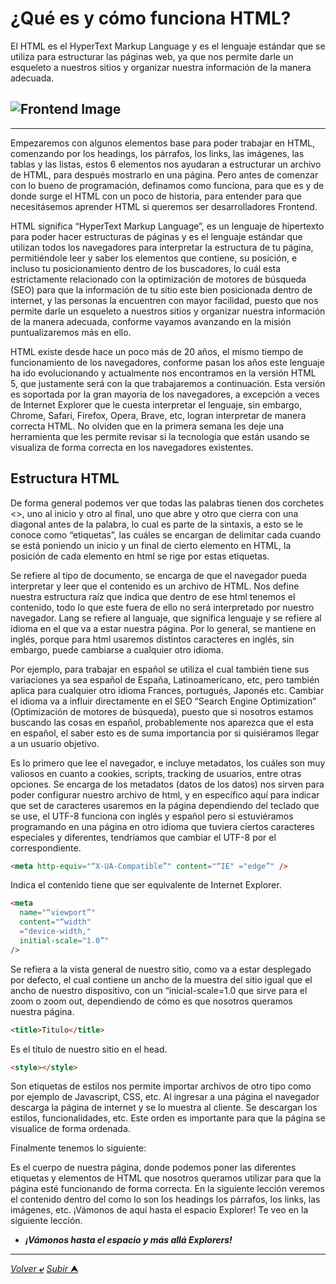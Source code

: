 # ¿Qué es y cómo funciona HTML?

El HTML es el HyperText Markup Language y es el lenguaje estándar que se utiliza para estructurar las páginas web, ya que nos permite darle un esqueleto a nuestros sitios y organizar nuestra información de la manera adecuada.

## ![Frontend Image](../images/HTML.png)

---

Empezaremos con algunos elementos base para poder trabajar en HTML, comenzando por los headings, los párrafos, los links, las imágenes, las tablas y las listas, estos 6 elementos nos ayudaran a estructurar un archivo de HTML, para después mostrarlo en una página. Pero antes de comenzar con lo bueno de programación, definamos como funciona, para que es y de donde surge el HTML con un poco de historia, para entender para que necesitásemos aprender HTML si queremos ser desarrolladores Frontend.

HTML significa “HyperText Markup Language”, es un lenguaje de hipertexto para poder hacer estructuras de páginas y es el lenguaje estándar que utilizan todos los navegadores para interpretar la estructura de tu página, permitiéndole leer y saber los elementos que contiene, su posición, e incluso tu posicionamiento dentro de los buscadores, lo cuál esta estrictamente relacionado con la optimización de motores de búsqueda (SEO) para que la información de tu sitio este bien posicionada dentro de internet, y las personas la encuentren con mayor facilidad, puesto que nos permite darle un esqueleto a nuestros sitios y organizar nuestra información de la manera adecuada, conforme vayamos avanzando en la misión puntualizaremos más en ello.

HTML existe desde hace un poco más de 20 años, el mismo tiempo de funcionamiento de los navegadores, conforme pasan los años este lenguaje ha ido evolucionando y actualmente nos encontramos en la versión HTML 5, que justamente será con la que trabajaremos a continuación. Esta versión es soportada por la gran mayoría de los navegadores, a excepción a veces de Internet Explorer que le cuesta interpretar el lenguaje, sin embargo, Chrome, Safari, Firefox, Opera, Brave, etc, logran interpretar de manera correcta HTML. No olviden que en la primera semana les deje una herramienta que les permite revisar si la tecnología que están usando se visualiza de forma correcta en los navegadores existentes.

## Estructura HTML

De forma general podemos ver que todas las palabras tienen dos corchetes <>, uno al inicio y otro al final, uno que abre y otro que cierra con una diagonal antes de la palabra, lo cual es parte de la sintaxis, a esto se le conoce como “etiquetas”, las cuáles se encargan de delimitar cada cuando se está poniendo un inicio y un final de cierto elemento en HTML, la posición de cada elemento en html se rige por estas etiquetas.

Se refiere al tipo de documento, se encarga de que el navegador pueda interpretar y leer que el contenido es un archivo de HTML. Nos define nuestra estructura raíz que indica que dentro de ese html tenemos el contenido, todo lo que este fuera de ello no será interpretado por nuestro navegador. Lang se refiere al languaje, que significa lenguaje y se refiere al idioma en el que va a estar nuestra página. Por lo general, se mantiene en inglés, porque para html usaremos distintos caracteres en inglés, sin embargo, puede cambiarse a cualquier otro idioma.

Por ejemplo, para trabajar en español se utiliza el cual también tiene sus variaciones ya sea español de España, Latinoamericano, etc, pero también aplica para cualquier otro idioma Frances, portugués, Japonés etc. Cambiar el idioma va a influir directamente en el SEO “Search Engine Optimization” (Optimización de motores de búsqueda), puesto que si nosotros estamos buscando las cosas en español, probablemente nos aparezca que el esta en español, el saber esto es de suma importancia por si quisiéramos llegar a un usuario objetivo.

Es lo primero que lee el navegador, e incluye metadatos, los cuáles son muy valiosos en cuanto a cookies, scripts, tracking de usuarios, entre otras opciones. Se encarga de los metadatos (datos de los datos) nos sirven para poder configurar nuestro archivo de html, y en específico aquí para indicar que set de caracteres usaremos en la página dependiendo del teclado que se use, el UTF-8 funciona con inglés y español pero si estuviéramos programando en una página en otro idioma que tuviera ciertos caracteres especiales y diferentes, tendríamos que cambiar el UTF-8 por el correspondiente.

```html
<meta http-equiv="“X-UA-Compatible”" content="“IE" ="edge”" />
```

Indica el contenido tiene que ser equivalente de Internet Explorer.

```html
<meta
  name="“viewport”"
  content="“width"
  ="device-width,"
  initial-scale="1.0”"
/>
```

Se refiera a la vista general de nuestro sitio, como va a estar desplegado por defecto, el cual contiene un ancho de la muestra del sitio igual que el ancho de nuestro dispositivo, con un “inicial-scale=1.0 que sirve para el zoom o zoom out, dependiendo de cómo es que nosotros queramos nuestra página.

```html
<title>Titulo</title>
```

Es el título de nuestro sitio en el head.

```html
<style></style>
```

Son etiquetas de estilos nos permite importar archivos de otro tipo como por ejemplo de Javascript, CSS, etc.
Al ingresar a una página el navegador descarga la página de internet y se lo muestra al cliente. Se descargan los estilos, funcionalidades, etc. Este orden es importante para que la página se visualice de forma ordenada.

Finalmente tenemos lo siguiente:

Es el cuerpo de nuestra página, donde podemos poner las diferentes etiquetas y elementos de HTML que nosotros queramos utilizar para que la página esté funcionando de forma correcta.
En la siguiente lección veremos el contenido dentro del como lo son los headings los párrafos, los links, las imágenes, etc. ¡Vámonos de aquí hasta el espacio Explorer! Te veo en la siguiente lección.

- **_¡Vámonos hasta el espacio y más allá Explorers!_** 

---

[*Volver* **&ldca;**](/01%20-%20INTRO/README.md "Regresar a página anterior") 
[*Subir* **&#11165;**](# "Ir al título")